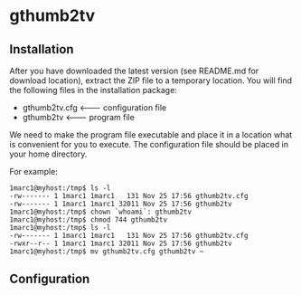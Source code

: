 # gthumb2tv
## Installation
After you have downloaded the latest version (see README.md for download location), extract the ZIP file to a temporary location. You will find the following files in the installation package:
* gthumb2tv.cfg   <--- configuration file
* gthumb2tv       <--- program file

We need to make the program file executable and place it in a location what is convenient for you to execute. The configuration file should be placed in your home directory.

For example:
~~~~
1marc1@myhost:/tmp$ ls -l
-rw------- 1 1marc1 1marc1   131 Nov 25 17:56 gthumb2tv.cfg
-rw------- 1 1marc1 1marc1 32011 Nov 25 17:56 gthumb2tv
1marc1@myhost:/tmp$ chown `whoami`: gthumb2tv
1marc1@myhost:/tmp$ chmod 744 gthumb2tv
1marc1@myhost:/tmp$ ls -l
-rw------- 1 1marc1 1marc1   131 Nov 25 17:56 gthumb2tv.cfg
-rwxr--r-- 1 1marc1 1marc1 32011 Nov 25 17:56 gthumb2tv
1marc1@myhost:/tmp$ mv gthumb2tv.cfg gthumb2tv ~
~~~~

## Configuration
